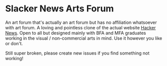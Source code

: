# Slacker News Arts Forum

An art forum that's actually an art forum but has no affiliation whatsoever with art forum. A loving and pointless clone of the actual website <a target="new" href="http://hackernews.org">Hacker News</a>. Open to all but designed mainly with BFA and MFA graduates working in the visual / non-commercial arts in mind. Use it however you like or don't.

Still super broken, please create new issues if you find something not working!

<!-- 

# Express Project Skeleton

Use this project skeleton as a starting point for structuring your app. Things to note

* Sequelize configuration has not yet been added -- you will need to set that up yourself
* You may find yourself wanting to use javascript -- js files can be added in `public/javascripts` and should be appended to the Pug templates as needed
* CSS files can go in `public/stylesheets` and also will need to be added to Pug templates 

---

TOM's NOTES:

REMEMBER TO USE DOTENV with SEQUELIZE-CLI (ie...)
$ npx dotenv sequelize-cli db:create

$ npx sequelize-cli model:generate --name User --attributes username:string,passwordHash:string
$ npx sequelize-cli model:generate --name Post --attributes title:string,url:string,category:string,userId:integer
$ npx sequelize-cli model:generate --name Comment --attributes text:string,postId:integer,commentId:integer

TO RESET THE DATABASE
$ npx dotenv sequelize-cli db:drop
$ npx dotenv sequelize-cli db:create
$ npx dotenv sequelize-cli db:migrate
$ npx dotenv sequelize-cli db:seed:all

WORK LOG
* After initial build sprint during December 2020 cohort express project week (March 16th 2021)
* Got comments fetching and rendering 3 levels deep, planned to extend to 10 levels deep, should be a trivial copy/paste thing to do
* Got login block / redirect working when trying to leave comment or make post while not logged in but didn't make the redirect take you back to where you were or retain comment / post text, could manage through url props maybe? Seemed tricky
* Same issue on leaving sub-comments, they redirect to root after submission rather than their parent comment page, could maybe fix by making new posts route that can accept a comment id and do a look up? Seemed tricky also but possible
* Needed to figure out making a functional 'more' button at the bottom of posts index page - seemed like it would be pretty straight forward with url props for page number and some in-line css on the ordered list to give it a starting number - could be lazy and just filter a fetchAll on the back-end but could probably write a dynamic where for sequelize to translate into sql
* Needed to add some seed data for different sections or just add a random section picker in the existing seed file
* Need to add optional text for new posts - had the textarea field on the new post form but realized it wasn't actually a column on the Posts table so hid the input for now - need to add it to migrations or maybe add an additive migration - regardless add to database, then make some coin-flip random text in the seed file, then uncomment the input field on new post form and then work on how it renders in the post view
* after the ability to show more posts and split posts up into different pages is built the lazy url-props-based search feature will break and will have to actually get built out on the back end with some sequelize where magic - can still probably work through url props though

-->
